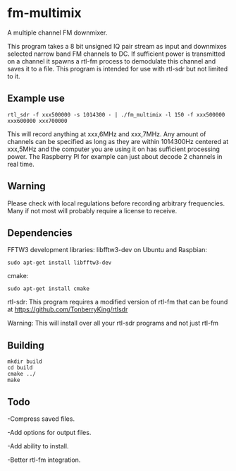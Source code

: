 fm-multimix
===========

A multiple channel FM downmixer.

This program takes a 8 bit unsigned IQ pair stream as input and downmixes selected narrow band FM channels to DC. If sufficient power is transmitted on a channel it spawns a rtl-fm process to demodulate this channel and saves it to a file. This program is intended for use with rtl-sdr but not limited to it.


Example use
-----------
	rtl_sdr -f xxx500000 -s 1014300 - | ./fm_multimix -l 150 -f xxx500000 xxx600000 xxx700000

This will record anything at xxx,6MHz and xxx,7MHz. Any amount of channels can be specified as long as they are within 1014300Hz centered at xxx,5MHz and the computer you are using it on has sufficient processing power. The Raspberry PI for example can just about decode 2 channels in real time.


Warning
-------
Please check with local regulations before recording arbitrary frequencies. Many if not most will probably require a license to receive.


Dependencies
----------
FFTW3 development libraries:
libfftw3-dev on Ubuntu and Raspbian:

	sudo apt-get install libfftw3-dev

cmake:

	sudo apt-get install cmake

rtl-sdr: This program requires a modified version of rtl-fm that can be found at https://github.com/TonberryKing/rtlsdr

Warning: This will install over all your rtl-sdr programs and not just rtl-fm


Building
----------
	mkdir build
	cd build
	cmake ../
	make


Todo
----------
-Compress saved files.

-Add options for output files.

-Add ability to install.

-Better rtl-fm integration.
